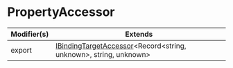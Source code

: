 # PropertyAccessor

| Modifier(s)                            | Extends                                    |
|----------------------------------------|--------------------------------------------|
| export | [IBindingTargetAccessor](https://hamedfathi.gitbook.io/aurelia-2-doc-api/runtime/interface/observation/ibindingtargetaccessor)&lt;Record&lt;string, unknown&gt;, string, unknown&gt; |